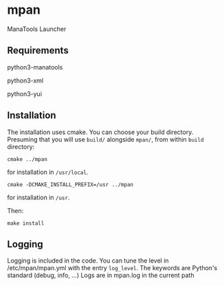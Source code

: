# mpan
ManaTools Launcher

## Requirements
python3-manatools

python3-xml

python3-yui

## Installation
The installation uses cmake. You can choose your build directory.
Presuming that you will use `build/` alongside `mpan/`,
from within `build` directory:

`cmake ../mpan`

for installation in `/usr/local`.

`cmake -DCMAKE_INSTALL_PREFIX=/usr ../mpan`

for installation in `/usr`.

Then:

`make install`

## Logging
Logging is included in the code. 
You can tune the level in /etc/mpan/mpan.yml with the entry `log_level`. The keywords are Python's standard (debug, info, ...)
Logs are in mpan.log in the current path

